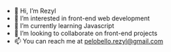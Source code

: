- 👋 Hi, I’m Rezyl
- 👀 I’m interested in front-end web development
- 🌱 I’m currently learning Javascript
- 💞️ I’m looking to collaborate on front-end projects
- 📫 You can reach me at pelobello.rezyl@gmail.com

<!---
rez06/rez06 is a ✨ special ✨ repository because its `README.md` (this file) appears on your GitHub profile.
You can click the Preview link to take a look at your changes.
--->
